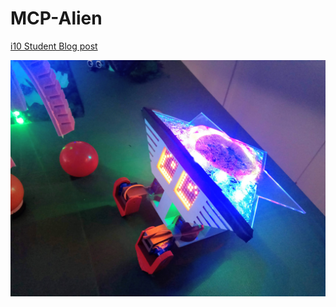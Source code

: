 # MCP-Alien


[i10 Student Blog post](https://students.hci.rwth-aachen.de/category/ws1819/mcp-ws1819-group2)

![alt text](https://github.com/oowais/Jaadu/blob/master/alien/img.jpg)

